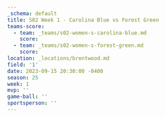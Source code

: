 ```yaml
---
_schema: default
title: S02 Week 1 - Carolina Blue vs Forest Green
teams-score:
  - team: _teams/s02-women-s-carolina-blue.md
    score:
  - team: _teams/s02-women-s-forest-green.md
    score:
location: _locations/brentwood.md
field: '1'
date: 2023-09-15 20:30:00 -0400
season: 25
week: 1
mvp: ''
game-ball: ''
sportsperson: ''
---
```

